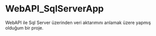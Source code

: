 # WebAPI_SqlServerApp
WebAPI ile Sql Server üzerinden veri aktarımını anlamak üzere yapmış olduğum bir proje.

